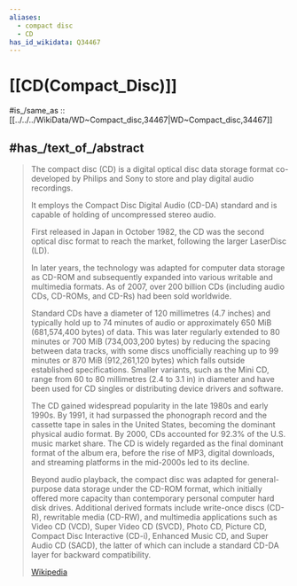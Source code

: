 ```yaml
---
aliases:
  - compact disc
  - CD
has_id_wikidata: Q34467
---
```


# [[CD(Compact_Disc)]] 

#is_/same_as :: [[../../../WikiData/WD~Compact_disc,34467|WD~Compact_disc,34467]] 

## #has_/text_of_/abstract 

> The compact disc (CD) is a digital optical disc data storage format 
> co-developed by Philips and Sony to store and play digital audio recordings. 
> 
> It employs the Compact Disc Digital Audio (CD-DA) standard 
> and is capable of holding of uncompressed stereo audio. 
> 
> First released in Japan in October 1982, 
> the CD was the second optical disc format to reach the market, following the larger LaserDisc (LD). 
> 
> In later years, the technology was adapted for computer data storage as CD-ROM 
> and subsequently expanded into various writable and multimedia formats. 
> As of 2007, over 200 billion CDs (including audio CDs, CD-ROMs, and CD-Rs) 
> had been sold worldwide.
>
> Standard CDs have a diameter of 120 millimetres (4.7 inches) and typically hold up to 74 minutes of audio or approximately 650 MiB (681,574,400 bytes) of data. This was later regularly extended to 80 minutes or 700 MiB (734,003,200 bytes) by reducing the spacing between data tracks, with some discs unofficially reaching up to 99 minutes or 870 MiB (912,261,120 bytes) which falls outside established specifications. Smaller variants, such as the Mini CD, range from 60 to 80 millimetres (2.4 to 3.1 in) in diameter and have been used for CD singles or distributing device drivers and software.
>
> The CD gained widespread popularity in the late 1980s and early 1990s. By 1991, it had surpassed the phonograph record and the cassette tape in sales in the United States, becoming the dominant physical audio format. By 2000, CDs accounted for 92.3% of the U.S. music market share. The CD is widely regarded as the final dominant format of the album era, before the rise of MP3, digital downloads, and streaming platforms in the mid-2000s led to its decline.
>
> Beyond audio playback, the compact disc was adapted for general-purpose data storage under the CD-ROM format, which initially offered more capacity than contemporary personal computer hard disk drives. Additional derived formats include write-once discs (CD-R), rewritable media (CD-RW), and multimedia applications such as Video CD (VCD), Super Video CD (SVCD), Photo CD, Picture CD, Compact Disc Interactive (CD-i), Enhanced Music CD, and Super Audio CD (SACD), the latter of which can include a standard CD-DA layer for backward compatibility.
>
> [Wikipedia](https://en.wikipedia.org/wiki/Compact%20disc) 

